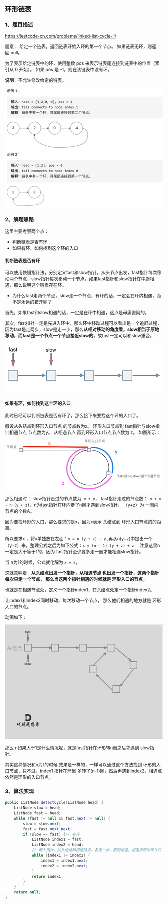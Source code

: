 ## 环形链表

### 1、题目描述

https://leetcode-cn.com/problems/linked-list-cycle-ii/

题意：
给定一个链表，返回链表开始入环的第一个节点。 如果链表无环，则返回 null。

为了表示给定链表中的环，使用整数 pos 来表示链表尾连接到链表中的位置（索引从 0 开始）。 如果 pos 是 -1，则在该链表中没有环。

**说明**：不允许修改给定的链表。

![循环链表](..\pics\20200816110112704.png)

### 2、解题思路

这里主要考察两个点：

- 判断链表是否有环
- 如果有环，如何找到这个环的入口

#### 判断链表是否有环

可以使用快慢指针法，分别定义fast和slow指针，从头节点出发，fast指针每次移动两个节点，slow指针每次移动一个节点，如果fast指针和slow指针在中途相遇，那么说明这个链表存在环。

- 为什么fast走两个节点，slow走一个节点，有环的话，一定会在环内相遇，而不是永远的错开呢？

首先，如果fast和slow相遇的话，一定是在环中相遇，这点是毋庸置疑的。

其次，fast指针一定是先进入环中，那么环中移动过程可以看出是一个追赶过程，因为fast是走两步，slow是走一步，那么**从相对移动的角度看，slow相当于原地移动，而fast是一个节点一个节点接近slow的**，故fast一定可以和slow重合。

![142环形链表1](..\pics\20210318162236720.png)

#### 如果有环，如何找到这个环的入口

此时已经可以判断链表是否有环了，那么接下来要找这个环的入口了。

假设从头结点到环形入口节点 的节点数为x。
环形入口节点到 fast指针与slow指针相遇节点 节点数为y。
从相遇节点  再到环形入口节点节点数为 z。 如图所示：

![142环形链表2](..\pics\20210318162938397.png)

那么相遇时：
slow指针走过的节点数为: `x + y`，
fast指针走过的节点数：` x + y + n (y + z)`，n为fast指针在环内走了n圈才遇到slow指针， （y+z）为 一圈内节点的个数A。

因为要找环形的入口，那么要求的是x，因为x表示 头结点到 环形入口节点的的距离。

所以要求x ，将x单独放在左面：`x = n (y + z) - y` ,再从n(y+z)中提出一个 （y+z）来，整理公式之后为如下公式：`x = (n - 1) (y + z) + z  ` 注意这里n一定是大于等于1的，因为 fast指针至少要多走一圈才能相遇slow指针。

当 n为1的时候，公式就化解为 `x = z`，

这就意味着，**从头结点出发一个指针，从相遇节点 也出发一个指针，这两个指针每次只走一个节点， 那么当这两个指针相遇的时候就是 环形入口的节点**。


也就是在相遇节点处，定义一个指针index1，在头结点处定一个指针index2。

让index1和index2同时移动，每次移动一个节点， 那么他们相遇的地方就是 环形入口的节点。

动画如下：

![142.环形链表II（求入口）](..\pics\008eGmZEly1goo58gauidg30fw0bi4qr.gif)


那么 n如果大于1是什么情况呢，就是fast指针在环形转n圈之后才遇到 slow指针。

其实这种情况和n为1的时候 效果是一样的，一样可以通过这个方法找到 环形的入口节点，只不过，index1 指针在环里 多转了(n-1)圈，然后再遇到index2，相遇点依然是环形的入口节点。

### 3、算法实现

```java
public ListNode detectCycle(ListNode head) {
    ListNode slow = head;
    ListNode fast = head;
    while (fast != null && fast.next != null) {
        slow = slow.next;
        fast = fast.next.next;
        if (slow == fast) {// 有环
            ListNode index1 = fast;
            ListNode index2 = head;
            // 两个指针，从头结点和相遇结点，各走一步，直到相遇，相遇点即为环入口
            while (index1 != index2) {
                index1 = index1.next;
                index2 = index2.next;
            }
            return index1;
        }
    }
    return null;
}
```